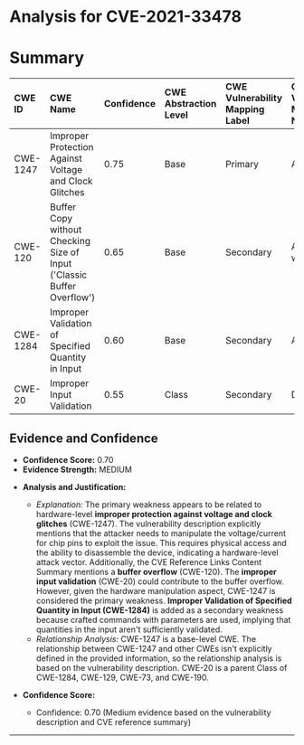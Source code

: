 # Analysis for CVE-2021-33478

# Summary
| CWE ID     | CWE Name                                                                                                 | Confidence | CWE Abstraction Level | CWE Vulnerability Mapping Label | CWE-Vulnerability Mapping Notes |
| :---------- | :------------------------------------------------------------------------------------------------------- | :--------- | :---------------------- | :------------------------------ | :------------------------------ |
| CWE-1247    | Improper Protection Against Voltage and Clock Glitches                                                   | 0.75        | Base                    | Primary                         | Allowed                         |
| CWE-120     | Buffer Copy without Checking Size of Input ('Classic Buffer Overflow')                                     | 0.65        | Base                    | Secondary                       | Allowed-with-Review             |
| CWE-1284    | Improper Validation of Specified Quantity in Input                                                         | 0.60        | Base                    | Secondary                       | Allowed                         |
| CWE-20      | Improper Input Validation                                                                                  | 0.55        | Class                   | Secondary                       | Discouraged                     |

## Evidence and Confidence

*   **Confidence Score:** 0.70
*   **Evidence Strength:** MEDIUM

- **Analysis and Justification:**
  - *Explanation:* The primary weakness appears to be related to hardware-level **improper protection against voltage and clock glitches** (CWE-1247). The vulnerability description explicitly mentions that the attacker needs to manipulate the voltage/current for chip pins to exploit the issue. This requires physical access and the ability to disassemble the device, indicating a hardware-level attack vector. Additionally, the CVE Reference Links Content Summary mentions a **buffer overflow** (CWE-120). The **improper input validation** (CWE-20) could contribute to the buffer overflow. However, given the hardware manipulation aspect, CWE-1247 is considered the primary weakness. **Improper Validation of Specified Quantity in Input (CWE-1284)** is added as a secondary weakness because crafted commands with parameters are used, implying that quantities in the input aren't sufficiently validated.
  - *Relationship Analysis:* CWE-1247 is a base-level CWE. The relationship between CWE-1247 and other CWEs isn't explicitly defined in the provided information, so the relationship analysis is based on the vulnerability description. CWE-20 is a parent Class of CWE-1284, CWE-129, CWE-73, and CWE-190.

- **Confidence Score:**
  - Confidence: 0.70 (Medium evidence based on the vulnerability description and CVE reference summary)

---